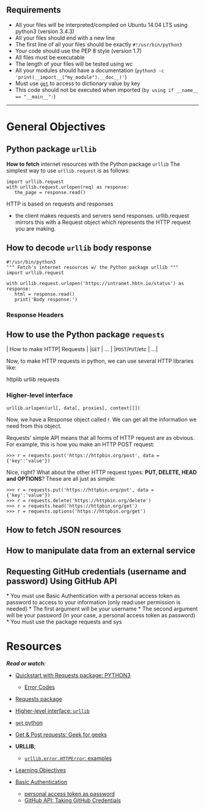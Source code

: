 Requirements
---

*  All your files will be interpreted/compiled on Ubuntu 14.04 LTS using python3 (version 3.4.3)
*  All your files should end with a new line
*  The first line of all your files should be exactly `#!/usr/bin/python3`
*  Your code should use the PEP 8 style (version 1.7)
*  All files must be executable
*  The length of your files will be tested using wc
*  All your modules should have a documentation (`python3 -c 'print(__import__("my_module").__doc__)'`)
*  Must use [`get`](https://docs.python.org/3.4/library/stdtypes.html#dict.get) to access to dictionary value by key
*  This code should not be executed when imported (`by using if __name__ == "__main__":`)

---

# General Objectives

## Python package `urllib`
<p>

**How to fetch** internet resources with the Python package `urllib`
The simplest way to use `urllib.request` is as follows:

```python3
import urllib.request
with urllib.request.urlopen(req) as response:
   the_page = response.read()
```

HTTP is based on requests and responses
  - the client makes requests and servers send responses.
urllib.request mirrors this with a Request object which represents the HTTP request you are making.
</p>

## How to decode `urllib` body response

```python3
#!/usr/bin/python3
""" Fetch's internet resources w/ the Python package urllib """
import urllib.request

with urllib.request.urlopen('https://intranet.hbtn.io/status') as response:
   html = response.read()
   print('Body response:')
```

### Response Headers


## How to use the Python package `requests`
| How to make HTTP| Requests |
|`GET` | ... |
|`POST`/`PUT`/etc | ...|



<p>

Now, to make HTTP requests in python, we can use several HTTP libraries like:

httplib
urllib
requests

### Higher-level interface

```python3
urllib.urlopen(url[, data[, proxies[, context]]])
```

</p>

<p>
Now, we have a Response object called r. We can get all the information we need from this object.

Requests’ simple API means that all forms of HTTP request are as obvious. For example, this is how you make an HTTP POST request:
```
>>> r = requests.post('https://httpbin.org/post', data = {'key':'value'})
```
Nice, right? What about the other HTTP request types: **PUT, DELETE, HEAD and OPTIONS**? These are all just as simple:

```
>>> r = requests.put('https://httpbin.org/put', data = {'key':'value'})
>>> r = requests.delete('https://httpbin.org/delete')
>>> r = requests.head('https://httpbin.org/get')
>>> r = requests.options('https://httpbin.org/get')
```
</p>

## How to fetch JSON resources
## How to manipulate data from an external service
## Requesting GitHub credentials (username and password) Using GitHub API
<p>
* You must use Basic Authentication with a personal access token as password to access to your information (only read:user permission is needed)
* The first argument will be your username
* The second argument will be your password (in your case, a personal access token as password)
* You must use the package requests and sys
</p>

# Resources
***Read or watch:***

* [Quickstart with Requests package: PYTHON3](https://docs.python.org/3/howto/urllib2.html)
  * [Error Codes](https://docs.python.org/3/howto/urllib2.html#error-codes)
* [Requests package]()
* [Higher-level interface: `urllib`](https://docs.python.org/2/library/urllib.html#high-level-interface)
* [`get` python](https://docs.python.org/3.4/library/stdtypes.html#dict.get)
* [Get & Post requests: Geek for geeks](https://www.geeksforgeeks.org/get-post-requests-using-python/)
* **URLLIB**;
  * [`urllib.error.HTTPError`: examples](https://www.programcreek.com/python/example/68438/urllib.error.HTTPError)

* [Learning Objectives](https://fs.blog/feynman-learning-technique/)
* [Basic Authentication](https://docs.github.com/en/rest/overview/other-authentication-methods)
  * [personal access token as password](https://docs.github.com/en/authentication/keeping-your-account-and-data-secure/creating-a-personal-access-token)
  * [GitHub API: Taking GitHub Credentials](https://docs.github.com/en/rest/users)

